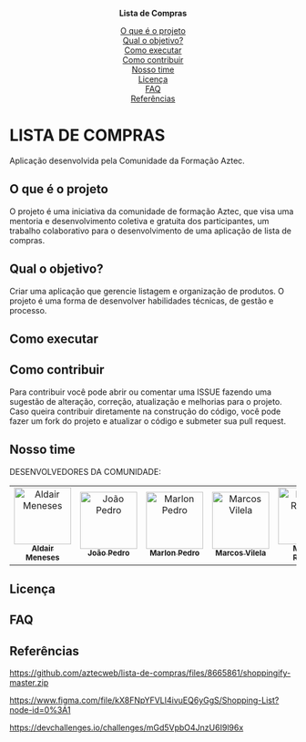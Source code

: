 
**<p align="center">Lista de Compras</p>**

<p align="center">
     <a href="o-que-é-o-projeto">O que é o projeto</a>  
<br> <a href="qual-o-objetivo">Qual o objetivo?</a>
<br> <a href="como-executar">Como executar</a>
<br> <a href="como-contribuir">Como contribuir</a>
<br> <a href="nosso-time">Nosso time</a>
<br> <a href="licença">Licença</a>
<br> <a href="faq">FAQ</a>
<br> <a href="referências">Referências</a> 
</p>
   
# LISTA DE COMPRAS

Aplicação desenvolvida pela Comunidade da Formação Aztec.

## O que é o projeto

O projeto é uma iniciativa da comunidade de formação Aztec, que visa uma mentoria e desenvolvimento coletiva e gratuita dos participantes, um trabalho colaborativo para o desenvolvimento de uma aplicação de lista de compras.

## Qual o objetivo?

Criar uma aplicação que gerencie listagem e organização de produtos. O projeto é uma forma de desenvolver habilidades técnicas, de gestão e processo.

## Como executar

## Como contribuir

Para contribuir você pode abrir ou comentar uma ISSUE fazendo uma sugestão de alteração, correção, atualização e melhorias para o projeto.
Caso queira contribuir diretamente na construção do código, você pode fazer um fork do projeto e atualizar o código e submeter sua pull request.

## Nosso time

DESENVOLVEDORES DA COMUNIDADE:
<table align="center">
  <tr>
    <td align="center"><a href="https://github.com/aldair-meneses"><img src="https://avatars.githubusercontent.com/u/81881279?v=4" height="100px;" alt="Aldair Meneses"/><br /><sub><b>Aldair Meneses</b></sub></a><br /></td>
        <td align="center"><a href="https://github.com/JoaoPedro-Sampaio"><img src="https://avatars.githubusercontent.com/u/87131266?v=4" width="100px;" alt="João Pedro"/><br /><sub><b>João Pedro</b></sub></a><br /></td>
    <td align="center"><a href="https://github.com/marlonpedro"><img src="https://avatars.githubusercontent.com/u/88408608?v=4" width="100px;" alt="Marlon Pedro"/><br /><sub><b>Marlon Pedro</b></sub></a><br /></td>
        <td align="center"><a href="https://github.com/marcosvile"><img src="https://avatars.githubusercontent.com/u/87045821?v=4" width="100px;" alt="Marcos Vilela"/><br /><sub><b>Marcos Vilela</b></sub></a><br /></td>
    <td align="center"><a href="https://github.com/mateusrovedaa"><img src="https://avatars.githubusercontent.com/u/22747307?v=4" width="100px;" alt="Mateus Roveda"/><br /><sub><b>Mateus Roveda</b></sub></a><br /></td>
    <td align="center"><a href="https://github.com/mblithium"><img src="https://avatars.githubusercontent.com/u/6350505?v=4" width="100px;" alt="Matheus Bastos"/><br /><sub><b>Matheus Bastos</b></sub></a><br /></td>
    <td align="center"><a href="https://github.com/RaisaSampaio"><img src="https://avatars.githubusercontent.com/u/105328695?v=4" width="100px;" alt="Raisa Sampaio"/><br /><sub><b>Raisa Sampaio</b></sub></a><br /></td>
  </tr>
 </table>
 
## Licença

## FAQ

## Referências

https://github.com/aztecweb/lista-de-compras/files/8665861/shoppingify-master.zip

https://www.figma.com/file/kX8FNpYFVLI4ivuEQ6yGgS/Shopping-List?node-id=0%3A1

https://devchallenges.io/challenges/mGd5VpbO4JnzU6I9l96x
